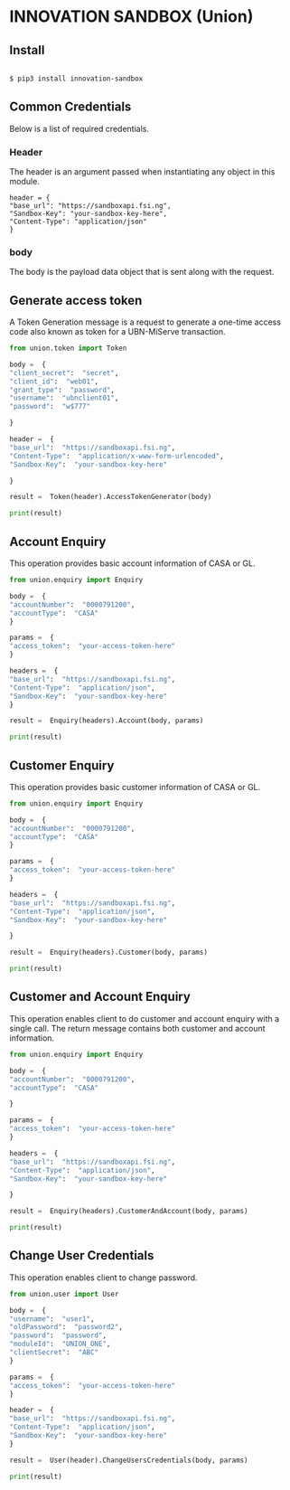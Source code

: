 # INNOVATION SANDBOX (Union)

## Install

```bash

$ pip3 install innovation-sandbox

```

## Common Credentials

Below is a list of required credentials.

### Header

The header is an argument passed when instantiating any object in this module.

```python3
header = {
"base_url": "https://sandboxapi.fsi.ng",
"Sandbox-Key": "your-sandbox-key-here",
"Content-Type": "application/json"
}
```

### body

The body is the payload data object that is sent along with the request.

## Generate access token

A Token Generation message is a request to generate a one-time access code also known as token for a UBN-MiServe transaction.

```python
from union.token import Token

body =  {
"client_secret":  "secret",
"client_id":  "web01",
"grant_type":  "password",
"username":  "ubnclient01",
"password":  "w$777"

}

header =  {
"base_url":  "https://sandboxapi.fsi.ng",
"Content-Type":  "application/x-www-form-urlencoded",
"Sandbox-Key":  "your-sandbox-key-here"

}

result =  Token(header).AccessTokenGenerator(body)

print(result)
```

## Account Enquiry

This operation provides basic account information of CASA or GL.

```python
from union.enquiry import Enquiry

body =  {
"accountNumber":  "0000791200",
"accountType":  "CASA"
}

params =  {
"access_token":  "your-access-token-here"
}

headers =  {
"base_url":  "https://sandboxapi.fsi.ng",
"Content-Type":  "application/json",
"Sandbox-Key":  "your-sandbox-key-here"
}

result =  Enquiry(headers).Account(body, params)

print(result)
```

## Customer Enquiry

This operation provides basic customer information of CASA or GL.

```python
from union.enquiry import Enquiry

body =  {
"accountNumber":  "0000791200",
"accountType":  "CASA"
}

params =  {
"access_token":  "your-access-token-here"
}

headers =  {
"base_url":  "https://sandboxapi.fsi.ng",
"Content-Type":  "application/json",
"Sandbox-Key":  "your-sandbox-key-here"

}

result =  Enquiry(headers).Customer(body, params)

print(result)
```

## Customer and Account Enquiry

This operation enables client to do customer and account enquiry with a single call. The return message contains both customer and account information.

```python
from union.enquiry import Enquiry

body =  {
"accountNumber":  "0000791200",
"accountType":  "CASA"

}

params =  {
"access_token":  "your-access-token-here"
}

headers =  {
"base_url":  "https://sandboxapi.fsi.ng",
"Content-Type":  "application/json",
"Sandbox-Key":  "your-sandbox-key-here"

}

result =  Enquiry(headers).CustomerAndAccount(body, params)

print(result)
```

## Change User Credentials

This operation enables client to change password.

```python
from union.user import User

body =  {
"username":  "user1",
"oldPassword":  "password2",
"password":  "password",
"moduleId":  "UNION_ONE",
"clientSecret":  "ABC"
}

params =  {
"access_token":  "your-access-token-here"
}

header =  {
"base_url":  "https://sandboxapi.fsi.ng",
"Content-Type":  "application/json",
"Sandbox-Key":  "your-sandbox-key-here"
}

result =  User(header).ChangeUsersCredentials(body, params)

print(result)
```
